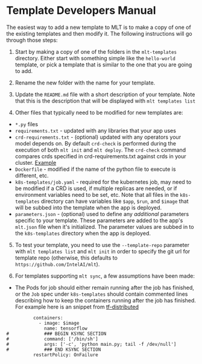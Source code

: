 # Template Developers Manual

The easiest way to add a new template to MLT is to make a copy of one
of the existing templates and then modify it. The following
instructions will go through those steps:

1. Start by making a copy of one of the folders in the `mlt-templates`
 directory.  Either start with something simple like the `hello-world`
 template, or pick a template that is similar to the one that you are
 going to add.

2. Rename the new folder with the name for your template.

3. Update the `README.md` file with a short description of your
template.  Note that this is the description that will be displayed with
`mlt templates list`

4. Other files that typically need to be modified for new templates are:
* `*.py` files
* `requirements.txt` - updated with any libraries that your app uses
* `crd-requirements.txt` - (optional) updated with any operators your model depends on.
By default `crd-check` is performed during the execution of both `mlt init` and `mlt deploy`. The `crd-check` command compares crds specified in crd-requirements.txt against crds in your cluster.
 [Example](../mlt-templates/tf-distributed/crd-requirements.txt)
* `Dockerfile` - modified if the name of the python file to execute is different,
etc.
* `k8s-templates/job.yaml` - required for the kubernetes job, may need to be
modified if a CRD is used, if multiple replicas are needed, or 
if environment variables need to be set, etc.  Note that all files in
the `k8s-templates` directory can have variables like `$app`, `$run`,
and `$image` that will be subbed into the template when the app is
deployed.
* `parameters.json` - (optional) used to define any _additional_ parameters
specific to your template.  These parameters are added to the app's
`mlt.json` file when it's initialized.  The parameter values are subbed
in to the `k8s-templates` directory when the app is deployed.

5. To test your template, you need to use the `--template-repo`
parameter with `mlt templates list` and `mlt init` in order
to specify the git url for  template repo (otherwise, this defaults to
`https://github.com/IntelAI/mlt`).

6. For templates supporting `mlt sync`, a few assumptions have been made:
- The Pods for job should either remain running after the job has finished, or the `Job` spec
under `k8s-templates` should contain commented lines describing how to keep the containers running
after the job has finished.
For example here is an snippet from [tf-distributed](../mlt-templates/tf-distributed/k8s-templates/tfjob.yaml)
```aidl
          containers:
            - image: $image
              name: tensorflow
#             ### BEGIN KSYNC SECTION
#             command: ['/bin/sh']
#             args: ['-c', 'python main.py; tail -f /dev/null']
#             ### END KSYNC SECTION
          restartPolicy: OnFailure
```
